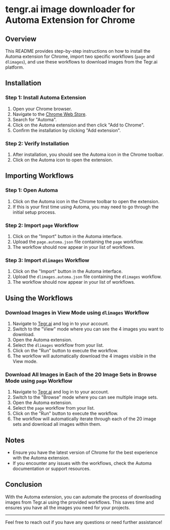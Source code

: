 # tengr.ai image downloader for Automa Extension for Chrome

## Overview
This README provides step-by-step instructions on how to install the Automa extension for Chrome, import two specific workflows (`page` and `dlimages`), and use these workflows to download images from the Tegr.ai platform.

## Installation

### Step 1: Install Automa Extension
1. Open your Chrome browser.
2. Navigate to the [Chrome Web Store](https://chrome.google.com/webstore).
3. Search for "Automa".
4. Click on the Automa extension and then click "Add to Chrome".
5. Confirm the installation by clicking "Add extension".

### Step 2: Verify Installation
1. After installation, you should see the Automa icon in the Chrome toolbar.
2. Click on the Automa icon to open the extension.

## Importing Workflows

### Step 1: Open Automa
1. Click on the Automa icon in the Chrome toolbar to open the extension.
2. If this is your first time using Automa, you may need to go through the initial setup process.

### Step 2: Import `page` Workflow
1. Click on the "Import" button in the Automa interface.
2. Upload the `page.automa.json` file containing the `page` workflow.
3. The workflow should now appear in your list of workflows.

### Step 3: Import `dlimages` Workflow
1. Click on the "Import" button in the Automa interface.
2. Upload the `dlimages.automa.json` file containing the `dlimages` workflow.
3. The workflow should now appear in your list of workflows.

## Using the Workflows

### Download Images in View Mode using `dlimages` Workflow
1. Navigate to [Tegr.ai](https://tegr.ai) and log in to your account.
2. Switch to the "View" mode where you can see the 4 images you want to download.
3. Open the Automa extension.
4. Select the `dlimages` workflow from your list.
5. Click on the "Run" button to execute the workflow.
6. The workflow will automatically download the 4 images visible in the View mode.

### Download All Images in Each of the 20 Image Sets in Browse Mode using `page` Workflow
1. Navigate to [Tegr.ai](https://tegr.ai) and log in to your account.
2. Switch to the "Browse" mode where you can see multiple image sets.
3. Open the Automa extension.
4. Select the `page` workflow from your list.
5. Click on the "Run" button to execute the workflow.
6. The workflow will automatically iterate through each of the 20 image sets and download all images within them.

## Notes
- Ensure you have the latest version of Chrome for the best experience with the Automa extension.
- If you encounter any issues with the workflows, check the Automa documentation or support resources.

## Conclusion
With the Automa extension, you can automate the process of downloading images from Tegr.ai using the provided workflows. This saves time and ensures you have all the images you need for your projects.

---

Feel free to reach out if you have any questions or need further assistance!
